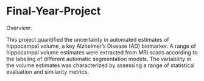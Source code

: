 # Final-Year-Project

Overview:

This project quantified the uncertainty in automated estimates of hippocampal volume, a key Alzheimer’s Disease
(AD) biomarker. A range of hippocampal volume estimates were extracted from MRI scans according to
the labeling of different automatic segmentation models. The variability in the volume estimates was characterized by assessing a range of
statistical evaluation and similarity metrics.
